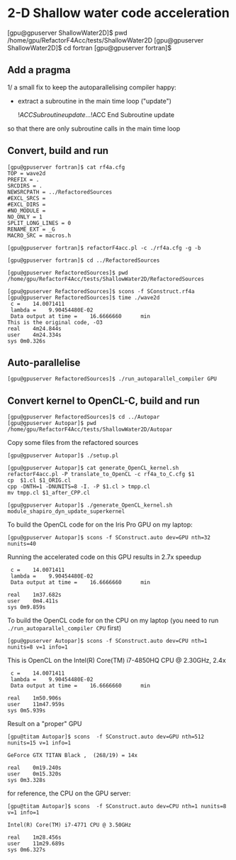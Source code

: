 # 2-D Shallow water code acceleration

[gpu@gpuserver ShallowWater2D]$ pwd
/home/gpu/RefactorF4Acc/tests/ShallowWater2D
[gpu@gpuserver ShallowWater2D]$ cd fortran
[gpu@gpuserver fortran]$ 

## Add a pragma

1/ a small fix to keep the autoparallelising compiler happy:
- extract a subroutine in the main time loop ("update")

	!$ACC Subroutine update
	...
	!$ACC End Subroutine update

so that there are only subroutine calls in the main time loop

## Convert, build and run

	[gpu@gpuserver fortran]$ cat rf4a.cfg 
	TOP = wave2d
	PREFIX = .
	SRCDIRS = .
	NEWSRCPATH = ../RefactoredSources
	#EXCL_SRCS = 
	#EXCL_DIRS = 
	#NO_MODULE =  
	NO_ONLY = 1
	SPLIT_LONG_LINES = 0
	RENAME_EXT = _G
	MACRO_SRC = macros.h
	
	[gpu@gpuserver fortran]$ refactorF4acc.pl -c ./rf4a.cfg -g -b
	
	[gpu@gpuserver fortran]$ cd ../RefactoredSources
	
	[gpu@gpuserver RefactoredSources]$ pwd
	/home/gpu/RefactorF4Acc/tests/ShallowWater2D/RefactoredSources
	
	[gpu@gpuserver RefactoredSources]$ scons -f SConstruct.rf4a 
	[gpu@gpuserver RefactoredSources]$ time ./wave2d 
	 c =    14.0071411    
	 lambda =    9.90454480E-02
	 Data output at time =    16.6666660      min
	This is the original code, -O3
	real	4m24.844s
	user	4m24.334s
	sys	0m0.326s

## Auto-parallelise

	[gpu@gpuserver RefactoredSources]$ ./run_autoparallel_compiler GPU

## Convert kernel to OpenCL-C, build and run

	[gpu@gpuserver RefactoredSources]$ cd ../Autopar
	[gpu@gpuserver Autopar]$ pwd
	/home/gpu/RefactorF4Acc/tests/ShallowWater2D/Autopar

Copy some files from the refactored sources

	[gpu@gpuserver Autopar]$ ./setup.pl

	[gpu@gpuserver Autopar]$ cat generate_OpenCL_kernel.sh 	
	refactorF4acc.pl -P translate_to_OpenCL -c rf4a_to_C.cfg $1
	cp  $1.cl $1_ORIG.cl
	cpp -DNTH=1 -DNUNITS=8 -I. -P $1.cl > tmpp.cl
	mv tmpp.cl $1_after_CPP.cl

	[gpu@gpuserver Autopar]$ ./generate_OpenCL_kernel.sh module_shapiro_dyn_update_superkernel
	
To build the OpenCL code for on the Iris Pro GPU on my laptop: 	

	[gpu@gpuserver Autopar]$ scons -f SConstruct.auto dev=GPU nth=32 nunits=40
		
Running the accelerated code on this GPU results in 2.7x speedup 
 
	 c =    14.0071411    
	 lambda =    9.90454480E-02
	 Data output at time =    16.6666660      min
	
	real	1m37.682s
	user	0m4.411s
	sys	0m9.859s
	
To build the OpenCL code for on the CPU on my laptop (you need to run `./run_autoparallel_compiler CPU` first) 
 	
	[gpu@gpuserver Autopar]$ scons -f SConstruct.auto dev=CPU nth=1 nunits=8 v=1 info=1

This is OpenCL on the Intel(R) Core(TM) i7-4850HQ CPU @ 2.30GHz, 2.4x

	 c =    14.0071411    
	 lambda =    9.90454480E-02
	 Data output at time =    16.6666660      min
	
	real	1m50.906s
	user	11m47.959s
	sys	0m5.939s

Result on a "proper" GPU

	[gpu@titam Autopar]$ scons  -f SConstruct.auto dev=GPU nth=512 nunits=15 v=1 info=1
	
	GeForce GTX TITAN Black ,  (268/19) = 14x
	
	real	0m19.240s
	user	0m15.320s
	sys	0m3.328s

for reference, the CPU on the GPU server:

	[gpu@titam Autopar]$ scons  -f SConstruct.auto dev=CPU nth=1 nunits=8 v=1 info=1

	Intel(R) Core(TM) i7-4771 CPU @ 3.50GHz
	
	real	1m28.456s
	user	11m29.689s
	sys	0m6.327s
